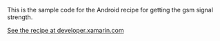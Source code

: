 This is the sample code for the Android recipe for getting the gsm signal strength.

[See the recipe at developer.xamarin.com](http://developer.xamarin.com/recipes/android/networking/gsm_strength)
